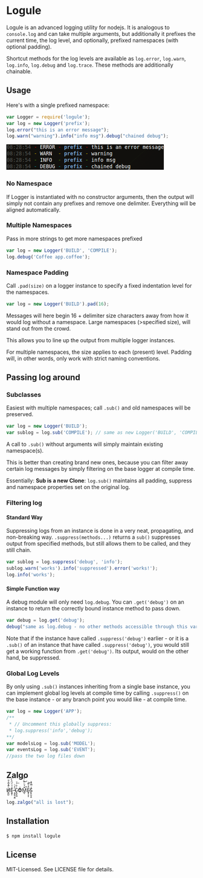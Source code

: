# Logule
Logule is an advanced logging utility for nodejs. It is analogous to `console.log` and can take multiple arguments,
but additionally it prefixes the current time, the log level, and optionally, prefixed namespaces (with optional padding).

Shortcut methods for the log levels are available as `log.error`, `log.warn`, `log.info`, `log.debug` and `log.trace`.
These methods are additionally chainable.

## Usage
Here's with a single prefixed namespace:

````javascript
var Logger = require('logule');
var log = new Logger('prefix');
log.error("this is an error message");
log.warn("warning").info("info msg").debug("chained debug");
````
![output!](https://github.com/clux/logule/raw/master/output.png)
### No Namespace
If Logger is instantiated with no constructor arguments, then the output will simply not contain any prefixes and remove one delimiter.
Everything will be aligned automatically.

### Multiple Namespaces
Pass in more strings to get more namespaces prefixed

````javascript
var log = new Logger('BUILD', 'COMPILE');
log.debug('Coffee app.coffee');
````

### Namespace Padding
Call `.pad(size)` on a logger instance to specify a fixed indentation level for the namespaces.

````javascript
var log = new Logger('BUILD').pad(16);
````

Messages will here begin 16 + delimiter size characters away from how it would log without a namespace.
Large namespaces (>specified size), will stand out from the crowd.

This allows you to line up the output from multiple logger instances.

For multiple namespaces, the size applies to each (present) level. Padding will, in other words, only work with strict naming conventions.

## Passing log around
### Subclasses
Easiest with multiple namespaces; call `.sub()` and old namespaces will be preserved.

````javascript
var log = new Logger('BUILD');
var sublog = log.sub('COMPILE'); // same as new Logger('BUILD', 'COMPILE')
````

A call to `.sub()` without arguments will simply maintain existing namespace(s).

This is better than creating brand new ones, because you can filter away certain log messages by simply filtering on the base logger at compile time.

Essentially: **Sub is a new Clone**:
`log.sub()` maintains all padding, suppress and namespace properties set on the original log.

### Filtering log
#### Standard Way
Suppressing logs from an instance is done in a very neat, propagating, and non-breaking way.
`.suppress(methods...)` returns a `sub()` suppresses output from specified methods, but still allows them to be called, and they still chain.

````javascript
var sublog = log.suppress('debug', 'info');
sublog.warn('works').info('suppressed').error('works!');
log.info('works');
````

#### Simple Function way
A debug module will only need `log.debug`. You can `.get('debug')` on an instance to return the correctly bound instance method to pass down.

````javascript
var debug = log.get('debug');
debug("same as log.debug - no other methods accessible through this var");
````

Note that if the instance have called `.suppress('debug')` earlier - or it is a `.sub()` of an instance that have called `.suppress('debug')`,
you would still get a working function from `.get('debug')`. Its output, would on the other hand, be suppressed.

### Global Log Levels
By only using `.sub()` instances inheriting from a single base instance, you can implement global log levels at compile time by calling `.suppress()`
on the base instance - or any branch point you would like - at compile time.

````javascript
var log = new Logger('APP');
/**
 * // Uncomment this globally suppress:
 * log.suppress('info','debug');
**/
var modelsLog = log.sub('MODEL');
var eventsLog = log.sub('EVENT');
//pass the two log files down
````

## Zalgo
H̸̡̪̯ͨ͊̽̅̾̎Ȩ̬̩̾͛ͪ̈́̀́͘ ̶̧̨̱̹̭̯ͧ̾ͬC̷̙̲̝͖ͭ̏ͥͮ͟Oͮ͏̮̪̝͍M̲̖͊̒ͪͩͬ̚̚͜Ȇ̴̟̟͙̞ͩ͌͝S̨̥̫͎̭ͯ̿̔̀ͅ

````javascript
log.zalgo("all is lost");
````

## Installation

````bash
$ npm install logule
````

## License
MIT-Licensed. See LICENSE file for details.
